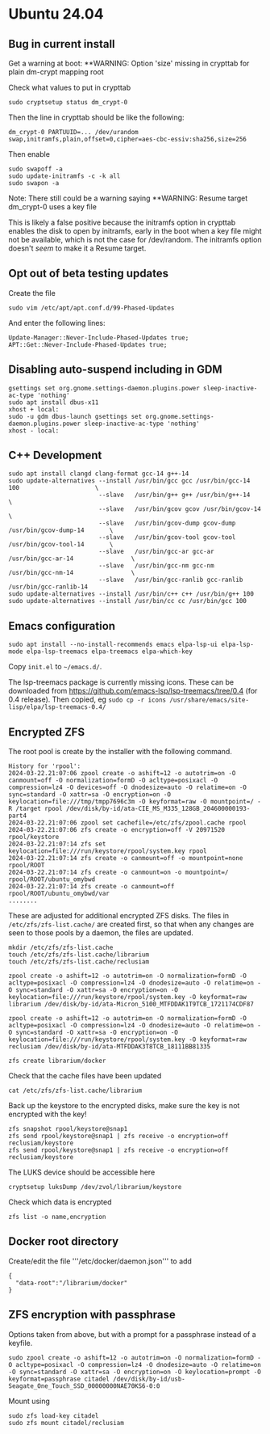 
# Ubuntu 24.04

## Bug in current install
Get a warning at boot:
**WARNING: Option 'size' missing in crypttab for plain dm-crypt mapping root

Check what values to put in crypttab
```
sudo cryptsetup status dm_crypt-0
```

Then the line in crypttab should be like the following:
```
dm_crypt-0 PARTUUID=... /dev/urandom swap,initramfs,plain,offset=0,cipher=aes-cbc-essiv:sha256,size=256
```

Then enable
```
sudo swapoff -a
sudo update-initramfs -c -k all
sudo swapon -a
```

Note: There still could be a warning saying 
**WARNING: Resume target dm_crypt-0 uses a key file

This is likely a false positive because the initramfs option in crypttab
enables the disk to open by initramfs, early in the boot when a key file
might not be available, which is not the case for /dev/random.
The initramfs option doesn't *seem* to make it a Resume target.

## Opt out of beta testing updates

Create the file 
```
sudo vim /etc/apt/apt.conf.d/99-Phased-Updates
```

And enter the following lines:
```
Update-Manager::Never-Include-Phased-Updates true;
APT::Get::Never-Include-Phased-Updates true;
```

## Disabling auto-suspend including in GDM

```
gsettings set org.gnome.settings-daemon.plugins.power sleep-inactive-ac-type 'nothing'
sudo apt install dbus-x11
xhost + local:
sudo -u gdm dbus-launch gsettings set org.gnome.settings-daemon.plugins.power sleep-inactive-ac-type 'nothing'
xhost - local:
```

## C++ Development

```
sudo apt install clangd clang-format gcc-14 g++-14
sudo update-alternatives --install /usr/bin/gcc gcc /usr/bin/gcc-14 100                     \
                         --slave   /usr/bin/g++ g++ /usr/bin/g++-14                         \
                         --slave   /usr/bin/gcov gcov /usr/bin/gcov-14                      \
                         --slave   /usr/bin/gcov-dump gcov-dump /usr/bin/gcov-dump-14       \
                         --slave   /usr/bin/gcov-tool gcov-tool /usr/bin/gcov-tool-14       \
                         --slave   /usr/bin/gcc-ar gcc-ar /usr/bin/gcc-ar-14                \
                         --slave   /usr/bin/gcc-nm gcc-nm /usr/bin/gcc-nm-14                \
                         --slave   /usr/bin/gcc-ranlib gcc-ranlib /usr/bin/gcc-ranlib-14
sudo update-alternatives --install /usr/bin/c++ c++ /usr/bin/g++ 100
sudo update-alternatives --install /usr/bin/cc cc /usr/bin/gcc 100
```

## Emacs configuration

```
sudo apt install --no-install-recommends emacs elpa-lsp-ui elpa-lsp-mode elpa-lsp-treemacs elpa-treemacs elpa-which-key
```

Copy `init.el` to `~/emacs.d/`.

The lsp-treemacs package is currently missing icons. These can be downloaded from https://github.com/emacs-lsp/lsp-treemacs/tree/0.4
(for 0.4 release). Then copied, eg ```sudo cp -r icons /usr/share/emacs/site-lisp/elpa/lsp-treemacs-0.4/```


## Encrypted ZFS

The root pool is create by the installer with the following command.

```
History for 'rpool':
2024-03-22.21:07:06 zpool create -o ashift=12 -o autotrim=on -O canmount=off -O normalization=formD -O acltype=posixacl -O compression=lz4 -O devices=off -O dnodesize=auto -O relatime=on -O sync=standard -O xattr=sa -O encryption=on -O keylocation=file:///tmp/tmpp7696c3m -O keyformat=raw -O mountpoint=/ -R /target rpool /dev/disk/by-id/ata-CIE_MS_M335_128GB_204600000193-part4
2024-03-22.21:07:06 zpool set cachefile=/etc/zfs/zpool.cache rpool
2024-03-22.21:07:06 zfs create -o encryption=off -V 20971520 rpool/keystore
2024-03-22.21:07:14 zfs set keylocation=file:///run/keystore/rpool/system.key rpool
2024-03-22.21:07:14 zfs create -o canmount=off -o mountpoint=none rpool/ROOT
2024-03-22.21:07:14 zfs create -o canmount=on -o mountpoint=/ rpool/ROOT/ubuntu_omybwd
2024-03-22.21:07:14 zfs create -o canmount=off rpool/ROOT/ubuntu_omybwd/var
........
```

These are adjusted for additional encrypted ZFS disks. The files in ```/etc/zfs/zfs-list.cache/``` are created first, so that when any changes are seen to those pools by a daemon, the files are updated.

```
mkdir /etc/zfs/zfs-list.cache
touch /etc/zfs/zfs-list.cache/librarium
touch /etc/zfs/zfs-list.cache/reclusiam

zpool create -o ashift=12 -o autotrim=on -O normalization=formD -O acltype=posixacl -O compression=lz4 -O dnodesize=auto -O relatime=on -O sync=standard -O xattr=sa -O encryption=on -O keylocation=file:///run/keystore/rpool/system.key -O keyformat=raw librarium /dev/disk/by-id/ata-Micron_5100_MTFDDAK1T9TCB_1721174CDF87

zpool create -o ashift=12 -o autotrim=on -O normalization=formD -O acltype=posixacl -O compression=lz4 -O dnodesize=auto -O relatime=on -O sync=standard -O xattr=sa -O encryption=on -O keylocation=file:///run/keystore/rpool/system.key -O keyformat=raw reclusiam /dev/disk/by-id/ata-MTFDDAK3T8TCB_18111BB81335

zfs create librarium/docker
```

Check that the cache files have been updated
```
cat /etc/zfs/zfs-list.cache/librarium
```

Back up the keystore to the encrypted disks, make sure the key is not encrypted with the key!
```
zfs snapshot rpool/keystore@snap1
zfs send rpool/keystore@snap1 | zfs receive -o encryption=off reclusiam/keystore
zfs send rpool/keystore@snap1 | zfs receive -o encryption=off reclusiam/keystore
```

The LUKS device should be accessible here
```
cryptsetup luksDump /dev/zvol/librarium/keystore
```

Check which data is encrypted
```
zfs list -o name,encryption
```

## Docker root directory

Create/edit the file '''/etc/docker/daemon.json'''  to add

```
{
  "data-root":"/librarium/docker"
}
```


## ZFS encryption with passphrase

Options taken from above, but with a prompt for a passphrase instead of a keyfile.

```
sudo zpool create -o ashift=12 -o autotrim=on -O normalization=formD -O acltype=posixacl -O compression=lz4 -O dnodesize=auto -O relatime=on -O sync=standard -O xattr=sa -O encryption=on -O keylocation=prompt -O keyformat=passphrase citadel /dev/disk/by-id/usb-Seagate_One_Touch_SSD_00000000NAE70KS6-0:0
```

Mount using

```
sudo zfs load-key citadel
sudo zfs mount citadel/reclusiam
```

